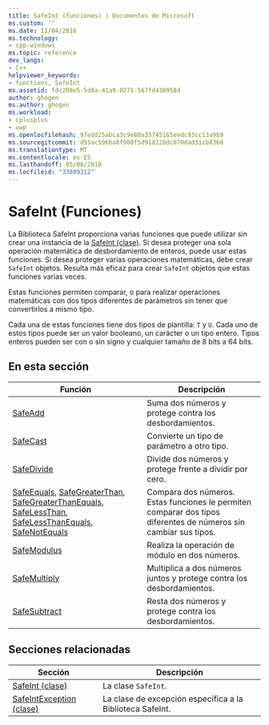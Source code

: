 ```yaml
---
title: SafeInt (funciones) | Documentos de Microsoft
ms.custom: ''
ms.date: 11/04/2016
ms.technology:
- cpp-windows
ms.topic: reference
dev_langs:
- C++
helpviewer_keywords:
- functions, SafeInt
ms.assetid: fdc208e5-5d8a-41a9-8271-567fd438958d
author: ghogen
ms.author: ghogen
ms.workload:
- cplusplus
- uwp
ms.openlocfilehash: 97edd25abca3c9e80a35745165eedc93cc13a9b9
ms.sourcegitcommit: d55ac596ba8f908f5d91d228dc070dad31cb8360
ms.translationtype: MT
ms.contentlocale: es-ES
ms.lasthandoff: 05/08/2018
ms.locfileid: "33889312"
---
```

# <a name="safeint-functions"></a>SafeInt (Funciones)
La Biblioteca SafeInt proporciona varias funciones que puede utilizar sin crear una instancia de la [SafeInt (clase)](../windows/safeint-class.md). Si desea proteger una sola operación matemática de desbordamiento de enteros, puede usar estas funciones. Si desea proteger varias operaciones matemáticas, debe crear `SafeInt` objetos. Resulta más eficaz para crear `SafeInt` objetos que estas funciones varias veces.  
  
 Estas funciones permiten comparar, o para realizar operaciones matemáticas con dos tipos diferentes de parámetros sin tener que convertirlos a mismo tipo.  
  
 Cada una de estas funciones tiene dos tipos de plantilla: `T` y `U`. Cada uno de estos tipos puede ser un valor booleano, un carácter o un tipo entero. Tipos enteros pueden ser con o sin signo y cualquier tamaño de 8 bits a 64 bits.  
  
## <a name="in-this-section"></a>En esta sección  
  
|Función|Descripción|  
|--------------|-----------------|  
|[SafeAdd](../windows/safeadd.md)|Suma dos números y protege contra los desbordamientos.|  
|[SafeCast](../windows/safecast.md)|Convierte un tipo de parámetro a otro tipo.|  
|[SafeDivide](../windows/safedivide.md)|Divide dos números y protege frente a dividir por cero.|  
|[SafeEquals](../windows/safeequals.md), [SafeGreaterThan](../windows/safegreaterthan.md), [SafeGreaterThanEquals](../windows/safegreaterthanequals.md), [SafeLessThan](../windows/safelessthan.md), [SafeLessThanEquals](../windows/safelessthanequals.md), [ SafeNotEquals](../windows/safenotequals.md)|Compara dos números. Estas funciones le permiten comparar dos tipos diferentes de números sin cambiar sus tipos.|  
|[SafeModulus](../windows/safemodulus.md)|Realiza la operación de módulo en dos números.|  
|[SafeMultiply](../windows/safemultiply.md)|Multiplica a dos números juntos y protege contra los desbordamientos.|  
|[SafeSubtract](../windows/safesubtract.md)|Resta dos números y protege contra los desbordamientos.|  
  
## <a name="related-sections"></a>Secciones relacionadas  
  
|Sección|Descripción|  
|-------------|-----------------|  
|[SafeInt (clase)](../windows/safeint-class.md)|La clase `SafeInt`.|  
|[SafeIntException (clase)](../windows/safeintexception-class.md)|La clase de excepción específica a la Biblioteca SafeInt.|